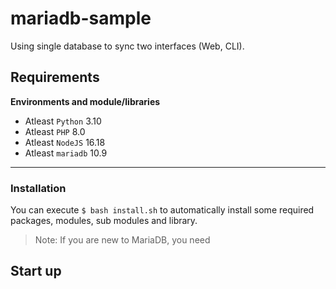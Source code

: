# mariadb-sample

Using single database to sync two interfaces (Web, CLI). 

## Requirements
 
**Environments and module/libraries**

  - Atleast `Python` 3.10
  - Atleast `PHP` 8.0
  - Atleast `NodeJS` 16.18
  - Atleast `mariadb` 10.9

---

### Installation
 
 You can execute `$ bash install.sh` to automatically install some required
 packages, modules, sub modules and library.
 
 > Note: If you are new to MariaDB, you need 
 
## Start up




